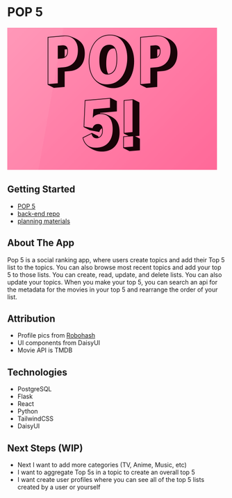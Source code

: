 # POP 5

![POP5](./public/POP5.png)

## Getting Started

- [POP 5](https://pop5.netlify.app/)
- [back-end repo](https://github.com/raworiginal/pop-5-back-end)
- [planning materials](https://trello.com/b/futhNj0K/pop-5)

## About The App

Pop 5 is a social ranking app, where users create topics and add their Top 5 list to the topics. You can also browse most recent topics and add your top 5 to those lists. You can create, read, update, and delete lists. You can also update your topics. When you make your top 5, you can search an api for the metadata for the movies in your top 5 and rearrange the order of your list.

## Attribution

- Profile pics from [Robohash](https://robohash.org/)
- UI components from DaisyUI
- Movie API is TMDB

## Technologies

- PostgreSQL
- Flask
- React
- Python
- TailwindCSS
- DaisyUI

## Next Steps (WIP)

- Next I want to add more categories (TV, Anime, Music, etc)
- I want to aggregate Top 5s in a topic to create an overall top 5
- I want create user profiles where you can see all of the top 5 lists created by a user or yourself
